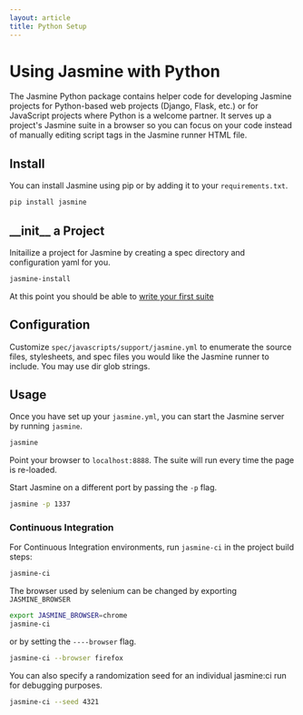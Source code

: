 ```yaml
---
layout: article
title: Python Setup
---
```


# Using Jasmine with Python
The Jasmine Python package contains helper code for developing Jasmine projects for Python-based web projects (Django, Flask, etc.)
or for JavaScript projects where Python is a welcome partner. It serves up a project's Jasmine suite in a browser so you can focus on
your code instead of manually editing script tags in the Jasmine runner HTML file.

## Install
You can install Jasmine using pip or by adding it to your `requirements.txt`.

```sh
pip install jasmine
```

## \_\_init\_\_ a Project
Initailize a project for Jasmine by creating a spec directory and configuration yaml for you.

```sh
jasmine-install
```

At this point you should be able to [write your first suite](/tutorials/your_first_suite.html)

## Configuration
Customize `spec/javascripts/support/jasmine.yml` to enumerate the source files, stylesheets, and spec files you would like the
Jasmine runner to include. You may use dir glob strings.

## Usage
Once you have set up your `jasmine.yml`, you can start the Jasmine server by running `jasmine`.

```sh
jasmine
```

Point your browser to `localhost:8888`. The suite will run every time the page is re-loaded.

Start Jasmine on a different port by passing the `-p` flag.

```sh
jasmine -p 1337
```

### Continuous Integration
For Continuous Integration environments, run `jasmine-ci` in the project build steps:

```sh
jasmine-ci
```


The browser used by selenium can be changed by exporting `JASMINE_BROWSER`

```sh
export JASMINE_BROWSER=chrome
jasmine-ci
```

or by setting the `----browser` flag.

```sh
jasmine-ci --browser firefox
```

You can also specify a randomization seed for an individual jasmine:ci run for debugging purposes.

```sh
jasmine-ci --seed 4321
```

